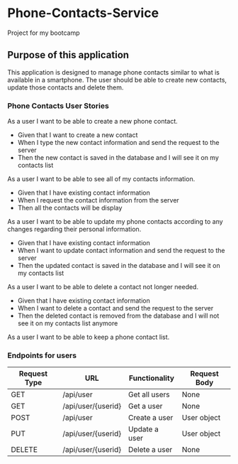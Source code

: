# Phone-Contacts-Service

Project for my bootcamp

## Purpose of this application
This application is designed to manage phone contacts similar to what is available in a smartphone. The user should be able to create new contacts, update those contacts and delete them. 


### Phone Contacts User Stories

As a user I want to be able to create a new phone contact.

* Given that I want to create a new contact
* When I type the new contact information and send the request to the server
* Then the new contact is saved in the database and I will see it on my contacts list

As a user I want to be able to see all of my contacts information.

* Given that I have existing contact information
* When I request the contact information from the server
* Then all the contacts will be display

As a user I want to be able to update my phone contacts according to any changes regarding their personal information.

* Given that I have existing contact information
* When I want to update contact information and send the request to the server
* Then the updated contact is saved in the database and I will see it on my contacts list

As a user I want to be able to delete a contact not longer needed.

* Given that I have existing contact information
* When I want to delete a contact and send the request to the server
* Then the deleted contact is removed from the database and I will not see it on my contacts list anymore

As a user I want to be able to keep a phone contact list.


### Endpoints for users

| Request Type | URL                 | Functionality | Request Body |
|--------------|---------------------|---------------|--------------|
| GET          | /api/user           | Get all users | None         |
| GET          | /api/user/{userid}  | Get a user    | None         |
| POST         | /api/user           | Create a user | User object  |
| PUT          | /api/user/{userid}  | Update a user | User object  |
| DELETE       | /api/user/{userid}  | Delete a user | None         |
